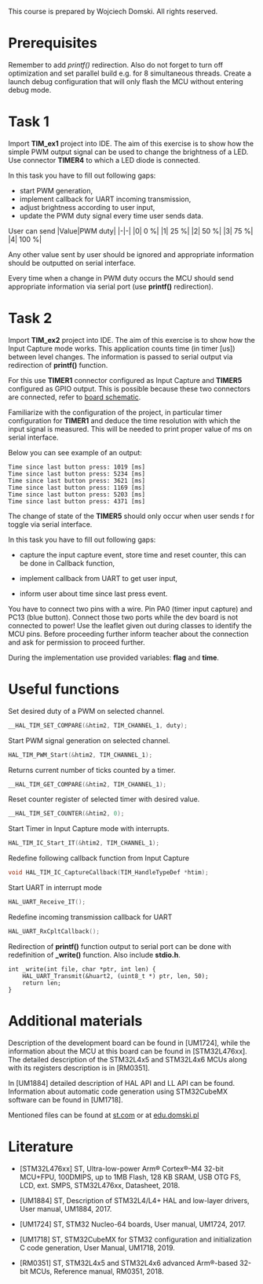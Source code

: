 This course is prepared by Wojciech Domski.
All rights reserved.

# Prerequisites

Remember to add *printf()* redirection.
Also do not forget to turn off optimization and 
set parallel build e.g. for 8 simultaneous threads.
Create a launch debug configuration that 
will only flash the MCU without entering debug mode.

# Task 1

Import **TIM_ex1** project into IDE.
The aim of this exercise is to show how the simple PWM 
output signal can be used to change the 
brightness of a LED. Use connector **TIMER4** 
to which a LED diode is connected.

In this task you have to fill out following gaps:

- start PWM generation,
- implement callback for UART incoming transmission,
- adjust brightness according to user input,
- update the PWM duty signal every time user sends data.

User can send
|Value|PWM duty|
|-|-|
|0| 0   %|
|1| 25  %|
|2| 50  %|
|3| 75  %|
|4| 100 %|

Any other value sent by user should be ignored and appropriate 
information should be outputted on serial interface.

Every time when a change in PWM duty occurs 
the MCU should send appropriate information via 
serial port (use **printf()** redirection).

# Task 2

Import **TIM_ex2** project into IDE.
The aim of this exercise is to show how the Input Capture 
mode works. This application counts time (in timer [us])
between level changes. The information is passed to 
serial output via redirection of **printf()** function.

For this use **TIMER1** connector configured as Input Capture 
and **TIMER5** configured as GPIO output. This is possible because 
these two connectors are connected, refer to 
[board schematic](https://github.com/wdomski/ARClab/blob/develop/boards/NUCLEO64-Board.pdf).

Familiarize with the configuration of the project, 
in particular timer configuration for **TIMER1** 
and deduce the time resolution with which the 
input signal is measured. This will be needed to print proper 
value of ms on serial interface.

Below you can see example of an output:

```
Time since last button press: 1019 [ms]
Time since last button press: 5234 [ms]
Time since last button press: 3621 [ms]
Time since last button press: 1169 [ms]
Time since last button press: 5203 [ms]
Time since last button press: 4371 [ms]
```

The change of state of the **TIMER5** should only occur 
when user sends *t* for toggle via serial interface.

In this task you have to fill out following gaps:

- capture the input capture event, store time and reset counter, 
this can be done in Callback function,

- implement callback from UART to get user input,

- inform user about time since last press event.

You have to connect two pins with a wire. Pin PA0 (timer input 
capture) and PC13 (blue button). Connect those two ports 
while the dev board is not connected to power!
Use the leaflet given out during classes to identify the 
MCU pins.
Before proceeding further inform teacher about the connection 
and ask for permission to proceed further.

During the implementation use provided variables: **flag** and **time**.

# Useful functions

Set desired duty of a PWM on selected channel.
```C
__HAL_TIM_SET_COMPARE(&htim2, TIM_CHANNEL_1, duty);
```

Start PWM signal generation on selected channel.
```C
HAL_TIM_PWM_Start(&htim2, TIM_CHANNEL_1);
```

Returns current number of ticks counted by a timer.
```C
__HAL_TIM_GET_COMPARE(&htim2, TIM_CHANNEL_1);
```

Reset counter register of selected timer with desired value.
```C
__HAL_TIM_SET_COUNTER(&htim2, 0);
```

Start Timer in Input Capture mode with interrupts.
```C
HAL_TIM_IC_Start_IT(&htim2, TIM_CHANNEL_1);
```

Redefine following callback function from Input Capture
```C
void HAL_TIM_IC_CaptureCallback(TIM_HandleTypeDef *htim);
```

Start UART in interrupt mode
```C
HAL_UART_Receive_IT();
```

Redefine incoming transmission callback for UART
```C
HAL_UART_RxCpltCallback();
```

Redirection of **printf()** function output to serial port 
can be done with redefinition of **_write()** function.
Also include **stdio.h**.

```
int _write(int file, char *ptr, int len) {
	HAL_UART_Transmit(&huart2, (uint8_t *) ptr, len, 50);
	return len;
}
```

# Additional materials

Description of the development board can be found in [UM1724], 
while the information about the MCU at this board can be found in [STM32L476xx]. 
The detailed description of the STM32L4x5 and STM32L4x6 MCUs along 
with its registers description is in [RM0351].

In [UM1884] detailed description of HAL API and LL API can be found. 
Information about automatic code generation using STM32CubeMX software 
can be found in [UM1718].

Mentioned files can be found at [st.com](https://www.st.com) or at [edu.domski.pl](https://edu.domski.pl/kursy/advanced-robot-control/arc-laboratory/)

# Literature

- [STM32L476xx] ST, Ultra-low-power Arm® Cortex®-M4 32-bit MCU+FPU, 100DMIPS, up to 1MB Flash, 128 KB SRAM, USB OTG FS, LCD, ext. SMPS, STM32L476xx, Datasheet, 2018.

- [UM1884] ST, Description of STM32L4/L4+ HAL and low-layer drivers, User manual, UM1884, 2017.

- [UM1724] ST, STM32 Nucleo-64 boards, User manual, UM1724, 2017.

- [UM1718] ST, STM32CubeMX for STM32 configuration and initialization C code generation, User Manual, UM1718, 2019.

- [RM0351] ST, STM32L4x5 and STM32L4x6 advanced Arm®-based 32-bit MCUs, Reference manual, RM0351, 2018.



